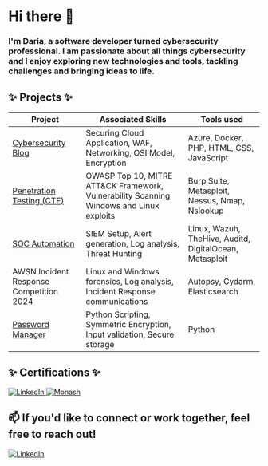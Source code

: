 # Hi there 👋

### I'm Daria, a software developer turned cybersecurity professional. I am passionate about all things cybersecurity and I enjoy exploring new technologies and tools, tackling challenges and bringing ideas to life.

## ✨ Projects ✨

| Project                                                                                   | Associated Skills                                                  | Tools used                 |
|-------------------------------------------------------------------------------------------|--------------------------------------------------------------------|-------------------------------------------|
| <a href="https://github.com/daria-garmash/cybersecurity-blog.git ">Cybersecurity Blog</a> | Securing Cloud Application, WAF, Networking, OSI Model, Encryption | Azure, Docker, PHP, HTML, CSS, JavaScript |
| <a href="https://github.com/daria-garmash/pentest-rekall">Penetration Testing (CTF)</a>   | OWASP Top 10, MITRE ATT&CK Framework, Vulnerability Scanning, Windows and Linux exploits| Burp Suite, Metasploit, Nessus, Nmap, Nslookup |
| <a href="https://github.com/daria-garmash/soc-automation-wazuh"> SOC Automation </a>      | SIEM Setup, Alert generation, Log analysis, Threat Hunting         | Linux, Wazuh, TheHive, Auditd, DigitalOcean, Metasploit |
| AWSN Incident Response Competition 2024                                                   | Linux and Windows forensics, Log analysis, Incident Response communications | Autopsy, Cydarm, Elasticsearch |
| <a href="https://github.com/daria-garmash/password-manager-cmd.git"> Password Manager</a> | Python Scripting, Symmetric Encryption, Input validation, Secure storage | Python |


## ✨ Certifications ✨

 <a href="https://www.credly.com/badges/c3541f5c-b005-4da8-9d38-8ca9f020b3a6/" target="_blank" rel="noopener noreferrer">
    <img src="https://img.shields.io/badge/-Security%2B-FF0000?&style=for-the-badge&logo=CompTIA&logoColor=white" alt="LinkedIn" >
</a>

 <a href="https://www.credly.com/badges/9737b602-c424-465e-bf15-68e4e76351c4/" target="_blank" rel="noopener noreferrer">
    <img src="https://img.shields.io/badge/-Cybersecurity-0073e6?style=for-the-badge&logo=Credly&logoColor=white" alt="Monash" >
</a>

## 📫 If you'd like to connect or work together, feel free to reach out!
 
 <a href="https://www.linkedin.com/in/daria-garmash-074307229/" target="_blank" rel="noopener noreferrer">
    <img src="https://img.shields.io/badge/-LinkedIn-0072b1?&style=for-the-badge&logo=linkedin&logoColor=white" alt="LinkedIn" >
</a>
<!--
**daria-garmash/daria-garmash** is a ✨ _special_ ✨ repository because its `README.md` (this file) appears on your GitHub profile.

Here are some ideas to get you started:

- 🔭 I’m currently working on ...
- 🌱 I’m currently learning ...
- 👯 I’m looking to collaborate on ...
- 🤔 I’m looking for help with ...
- 💬 Ask me about ...
- 📫 How to reach me: ...
- 😄 Pronouns: ...
- ⚡ Fun fact: ...
-->
